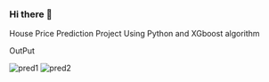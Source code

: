 ### Hi there 👋

House Price Prediction Project Using Python and XGboost algorithm

OutPut


![pred1](https://user-images.githubusercontent.com/99465051/155933222-59b6db3b-48c0-4576-b65a-f40183874d47.png)
![pred2](https://user-images.githubusercontent.com/99465051/155933269-89e66ebc-a9a7-4b69-93d7-a10da1845718.png)





<!--
**Crowny2022/Crowny2022** is a ✨ _special_ ✨ repository because its `README.md` (this file) appears on your GitHub profile.

Here are some ideas to get you started:

- 🔭 I’m currently working on ...
- 🌱 I’m currently learning ...
- 👯 I’m looking to collaborate on ...
- 🤔 I’m looking for help with ...
- 💬 Ask me about ...
- 📫 How to reach me: ...
- 😄 Pronouns: ...
- ⚡ Fun fact: ...
-->
